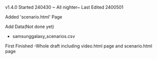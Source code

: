 v1.4.0
Started 240430 ~ All nighter~
Last Edited 2400501

Added 
'scenario.html' Page

Add Data(Not done yet)
- samsunggalaxy_scenarios.csv

First Finished
-Whole draft including video.html page and scenario.html page
